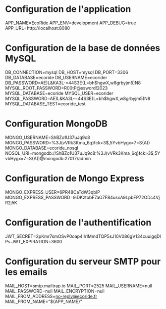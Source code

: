 # Configuration de l'application
APP_NAME=EcoRide
APP_ENV=development
APP_DEBUG=true
APP_URL=http://localhost:8080

# Configuration de la base de données MySQL
DB_CONNECTION=mysql
DB_HOST=mysql
DB_PORT=3306
DB_DATABASE=ecoride
DB_USERNAME=ecorider
DB_PASSWORD=AE)L&KA3L-=44S3E{L=bh$hgwX,w8grbyjm5)N8
MYSQL_ROOT_PASSWORD=R00tP@ssword!2023
MYSQL_DATABASE=ecoride
MYSQL_USER=ecorider
MYSQL_PASSWORD=AE)L&KA3L-=44S3E{L=bh$hgwX,w8grbyjm5)N8
MYSQL_DATABASE_TEST=ecoride_test

# Configuration MongoDB
MONGO_USERNAME=ShBZo1U37uJq9c8
MONGO_PASSWORD=%3J(vVRk3Kma_6q}fck>3$,5YvbHygx=7=S{A()
MONGO_DATABASE=ecoride_nosql
NOSQL_URI=mongodb://ShBZo1U37uJq9c8:%3J(vVRk3Kma_6q}fck>3$,5YvbHygx=7=S{A()@mongodb:27017/admin

# Configuration de Mongo Express
MONGO_EXPRESS_USER=6PR48CaTdW3qbIP
MONGO_EXPRESS_PASSWORD=9iDKztobF7aO7F84usxA9LpbFP72ODc4VjR2j5K

# Configuration de l'authentification
JWT_SECRET=2pKmr7smOSvP0oap4lh1MmdTQP5sJ10V086gV134cuuigqDlPs
JWT_EXPIRATION=3600

# Configuration du serveur SMTP pour les emails
MAIL_HOST=smtp.mailtrap.io
MAIL_PORT=2525
MAIL_USERNAME=null
MAIL_PASSWORD=null
MAIL_ENCRYPTION=null
MAIL_FROM_ADDRESS=no-reply@ecoride.fr
MAIL_FROM_NAME="${APP_NAME}"